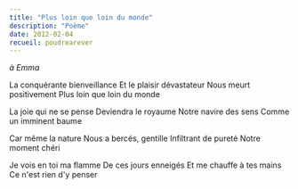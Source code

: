 ```yaml
---
title: "Plus loin que loin du monde"
description: "Poème"
date: 2012-02-04
recueil: poudrearever
---
```


*à Emma*

La conquérante bienveillance
Et le plaisir dévastateur
Nous meurt positivement
Plus loin que loin du monde

La joie qui ne se pense
Deviendra le royaume
Notre navire des sens
Comme un imminent baume

Car même la nature
Nous a bercés, gentille
Infiltrant de pureté
Notre moment chéri

Je vois en toi ma flamme
De ces jours enneigés
Et me chauffe à tes mains
Ce n'est rien d'y penser
